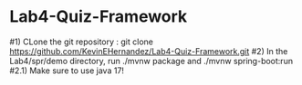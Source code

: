 # Lab4-Quiz-Framework
#1) CLone the git repository : git clone https://github.com/KevinEHernandez/Lab4-Quiz-Framework.git
#2) In the Lab4/spr/demo directory, run ./mvnw package and ./mvnw spring-boot:run
#2.1) Make sure to use java 17!
